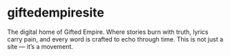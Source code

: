 # giftedempiresite
The digital home of Gifted Empire. Where stories burn with truth, lyrics carry pain, and every word is crafted to echo through time. This is not just a site — it’s a movement.
